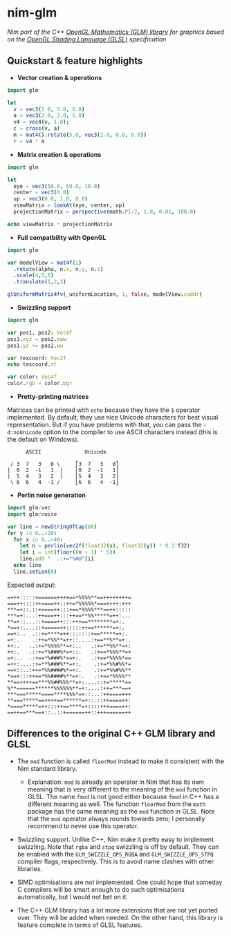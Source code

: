 # nim-glm

*Nim port of the C++ [OpenGL Mathematics (GLM) library](https://github.com/g-truc/glm) for graphics based on the [OpenGL Shading Language (GLSL)](https://www.khronos.org/registry/OpenGL/specs/gl/GLSLangSpec.4.50.pdf) specification*


## Quickstart & feature highlights

- **Vector creation & operations**

```nim
import glm

let
  v = vec3(1.0, 5.0, 6.0)
  a = vec3(2.0, 2.0, 5.0)
  v4 = vec4(v, 1.0);
  c = cross(v, a)
  m = mat4().rotate(5.0, vec3(1.0, 0.0, 0.0))
  r = v4 * m
```


- **Matrix creation & operations**

```nim
import glm

let
  eye = vec3(50.0, 50.0, 10.0)
  center = vec3(0.0)
  up = vec3(0.0, 1.0, 0.0)
  viewMatrix = lookAt(eye, center, up)
  projectionMatrix = perspective(math.PI/2, 1.0, 0.01, 100.0)

echo viewMatrix * projectionMatrix
```


- **Full compatbility with OpenGL**

```nim
import glm

var modelView = mat4f(1)
  .rotate(alpha, n.x, n.y, n.z)
  .scale(4,5,6)
  .translate(1,2,3)

glUniformMatrix4fv(_uniformLocation, 1, false, modelView.caddr)
```


- **Swizzling support**

```nim
import glm

var pos1, pos2: Vec4f
pos1.xyz = pos2.zww
pos1.yz += pos2.ww

var texcoord: Vec2f
echo texcoord.st

var color: Vec4f
color.rgb = color.bgr
```

- **Pretty-printing matrices**

Matrices can be printed with `echo` because they have the `$` operator
implemented. By default, they use nice Unicode characters for best visual
representation. But if you have problems with that, you can pass the
``-d:noUnicode`` option to the compiler to use ASCII characters instead
(this is the default on Windows).

```
      ASCII              Unicode

 / 3  7   3   0 \     ⎡3  7   3   0⎤
|  0  2  -1   1  |    ⎢0  2  -1   1⎥
|  5  4   3   2  |    ⎢5  4   3   2⎥
 \ 6  6   4  -1 /     ⎣6  6   4  -1⎦

 ```

- **Perlin noise generation**

```nim
import glm/vec
import glm/noise

var line = newStringOfCap(80)
for y in 0..<20:
  for x in 0..<40:
    let n = perlin(vec2f(float32(x), float32(y)) * 0.1'f32)
    let i = int(floor((n + 1) * 5))
    line.add "  .:+=*%#@"[i]
  echo line
  line.setLen(0)
```

Expected output:

```
=+++:::::+======++++==*%%%%**==++++++++=
===++::::++====++::++=*%%%%%*===++++:+++
***=+::.::+====++:::+==*%%%%***==++:::::
***=+:...:++===++:::++==**%%*****=++:...
**=+::...::+====++:::+++==********=+:.
*==+:....::+=====++:::::++==******=+:.
==+:..  .::+=****=++:::::::+==*****=+:.
=+:..   .:++=*%%**=++::....:+==**%**=+:.
++:.   ..:+=*%%%%**=+:..   .:+=**%%**=+:
++:.   .::+=*%###%*=+::.   .:+==*%%%**=+
=+:..  .:+==*%###%*==+:.   .:+==*%%%%*==
=++:....:+=**%###%**=+:.    .:+=*%%#%%*=
==+::..:++=*%%####%*=+:.    .:+=*%%#%%**
*==+:::++==*%%####%**=+:.   .:+==*%%%%**
**==++++==***%%##%%%**=+:....::+=*****==
%**======******%%%%%%**=+:....:++=***==+
***===*****====****%%%*=+::...:++====+++
**===*****==++++==******=+::.::++====++:
*====*****=++:::++==****=+::::+++====++:
==++==***==+::..::+======++::+++======++
```

## Differences to the original C++ GLM library and GLSL

- The `mod` function is called `floorMod` instead to make it consistent with
  the Nim standard library.
  - Explanation: `mod` is already an operator in Nim that has its own
    meaning that is very different to the meaning of the `mod` function in
    GLSL. The name `fmod` is not good either because `fmod` in C++ has
    a different meaning as well. The function `floorMod` from the ``math``
    package has the same meaning as the `mod` function in GLSL. Note that the
    `mod` operator always rounds towards zero; I personally recommend to
   never use this operator.

- Swizzling support. Unlike C++, Nim make it pretty easy to implement
  swizzling. Note that `rgba` and `stpq` swizzling is off by default. They
  can be enabled with the `GLM_SWIZZLE_OPS_RGBA` and `GLM_SWIZZLE_OPS_STPQ`
  compiler flags, respectively. This is to avoid name clashes with other
  libraries.

- SIMD optimisations are not implemented. One could hope that someday
  C compilers will be smart enough to do such optimisations automatically,
  but I would not bet on it.

- The C++ GLM library has a lot more extensions that are not yet ported
  over. They will be added when needed. On the other hand, this library is
  feature complete in terms of GLSL features.

